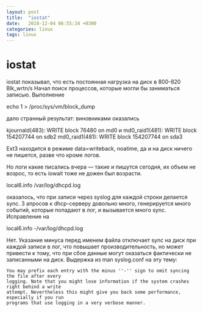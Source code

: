 ```yaml
---
layout: post
title:  "iostat"
date:   2018-12-04 06:55:34 +0300
categories: linux
tags: linux
---
```


# iostat
iostat показывал, что есть постоянная нагрузка на диск в 800-820 Blk_wrtn/s
Начал поиск процессов, которые могли бы заниматься записью. Выполнение

echo 1 > /proc/sys/vm/block_dump


дало странный результат: виновниками оказались

kjournald(483): WRITE block 76480 on md0 
и 
md0_raid1(481): WRITE block 154207744 on sdb2
md0_raid1(481): WRITE block 154207744 on sda3


Ext3 находится в режиме data=writeback, noatime, да и на диск ничего не пишется, разве что кроме логов.

 Но логи какие писались вчера — такие и пишутся сегодня, их объем не возрос, то есть iowait тоже не дожен был возрасти.


local6.info                                             /var/log/dhcpd.log


оказалось, что при записи через syslog для каждой строки делается sync. З
апросов к dhcp-серверу довольно много, генерируется много событий, которые попадают в лог, и вызывается много sync.
Исправление на

local6.info                                             -/var/log/dhcpd.log



Нет. Указание минуса перед именем файла отключает sync на диск при каждой записи в лог,
 что повышает производительность, но может привести к тому, что при сбое данные могут оказаться фактически не записанными на диск.
Выдержка из man syslog.conf на эту тему:

    You may prefix each entry with the minus ''-'' sign to omit syncing the file after every
    logging. Note that you might lose information if the system crashes right behind a write
    attempt. Nevertheless this might give you back some performance, especially if you run
    programs that use logging in a very verbose manner.